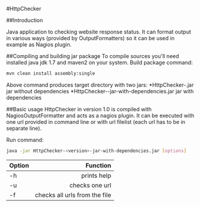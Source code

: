 #HttpChecker

##Introduction

Java application to checking website response status. It can format output in various ways (provided by OutputFormatters) so it can be used in example as Nagios plugin.

##Compiling and building jar package
To compile sources you'll need installed java jdk 1.7 and maven2 on your system.
Build package command:

```bash
mvn clean install assembly:single
```

Above command produces target directory with two jars:
*HttpChecker-<version>.jar jar without dependencies
*HttpChecker-<version>-jar-with-dependencies.jar jar with dependencies

##Basic usage
HttpChecker in version 1.0 is compiled with NagiosOutputFormatter and acts as a nagios plugin. It can be executed with one url provided in command line or with url filelist (each url has to be in separate line).

Run command:

```bash
java -jar HttpChecker-<version>-jar-with-dependencies.jar [options]
```

|Option|Function|
| ----------| ----------:|
|-h | prints help|
|-u <url> | checks one url|
|-f <filename> | checks all urls from the file|


